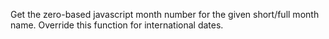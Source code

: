Get the zero-based javascript month number for the given short/full month name.
Override this function for international dates.
